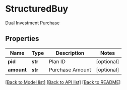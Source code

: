 # StructuredBuy

Dual Investment Purchase
## Properties
Name | Type | Description | Notes
------------ | ------------- | ------------- | -------------
**pid** | **str** | Plan ID | [optional] 
**amount** | **str** | Purchase Amount | [optional] 

[[Back to Model list]](../README.md#documentation-for-models) [[Back to API list]](../README.md#documentation-for-api-endpoints) [[Back to README]](../README.md)


